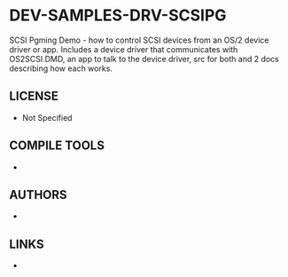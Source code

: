 # DEV-SAMPLES-DRV-SCSIPG
SCSI Pgming Demo - how to control SCSI devices from an OS/2 device driver or app. Includes a device driver that communicates with OS2SCSI.DMD, an app to talk to the device driver, src for both and 2 docs describing how each works.

## LICENSE
* Not Specified

## COMPILE TOOLS
* 
 
## AUTHORS
* 

## LINKS
* 
